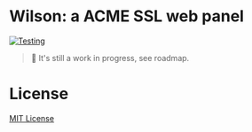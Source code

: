 # Wilson: a ACME SSL web panel

[![Testing](https://github.com/shiny/Wilson/actions/workflows/testing.yml/badge.svg)](https://github.com/shiny/Wilson/actions/workflows/testing.yml)

> 🚧 It's still a work in progress, see roadmap.

# License

[MIT License](https://github.com/shiny/Wilson/blob/experimental/LICENSE) 
